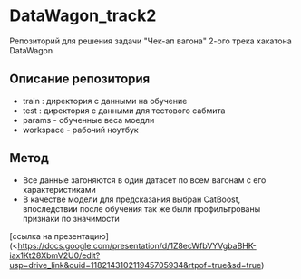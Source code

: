 # DataWagon_track2
Репозиторий для решения задачи "Чек-ап вагона" 2-ого трека хакатона DataWagon

## Описание репозитория
- train : директория с данными на обучение
- test : директория с данными для тестового сабмита
- params - обученные веса моедли
- workspace - рабочий ноутбук

## Метод
- Все данные загоняются в один датасет по всем вагонам с его характеристиками
- В качестве модели для предсказания выбран CatBoost, впоследствии после обучения так же были профильтрованы признаки по значимости

[ссылка на презентацию](<https://docs.google.com/presentation/d/1Z8ecWfbVYVgbaBHK-iax1Kt28XbmV2U0/edit?usp=drive_link&ouid=118214310211945705934&rtpof=true&sd=true)
